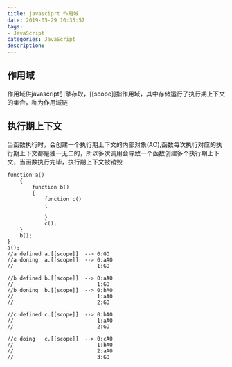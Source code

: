 ```yaml
---
title: javasciprt 作用域
date: 2019-05-29 10:35:57
tags: 
- JavaScript 
categories: JavaScript 
description: 
---
```

## 作用域

作用域供javascript引擎存取，[[scope]]指作用域，其中存储运行了执行期上下文的集合，称为作用域链

## 执行期上下文

当函数执行时，会创建一个执行期上下文的内部对象(AO),函数每次执行对应的执行期上下文都是独一无二的，所以多次调用会导致一个函数创建多个执行期上下文，当函数执行完毕，执行期上下文被销毁
  
```
function a()
    {
        function b()
        {
            function c()
            {

            }
            c();
    }
    b();
}
a();
//a defined a.[[scope]]  --> 0:GO
//a doning  a.[[scope]]  --> 0:aAO
//                           1:GO

//b defined b.[[scope]]  --> 0:aAO
//                           1:GO
//b doning  b.[[scope]]  --> 0:bAO
//                           1:aAO
//                           2:GO

//c defined c.[[scope]]  --> 0:bAO
//                           1:aAO
//                           2:GO

//c doing   c.[[scope]]  --> 0:cAO
//                           1:bAO
//                           2:aAO     
//                           3:GO
```


